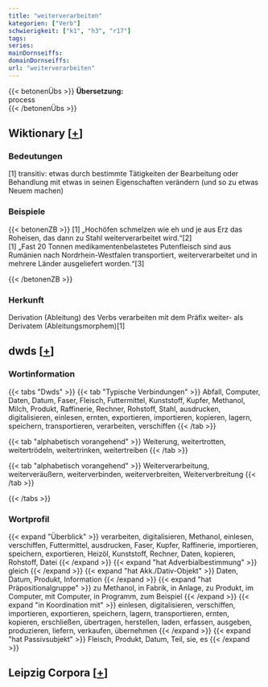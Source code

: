 ```yaml
---
title: "weiterverarbeiten"
kategorien: ["Verb"]
schwierigkeit: ["k1", "h3", "r17"]
tags:
series:
mainDornseiffs:
domainDornseiffs:
url: "weiterverarbeiten"
---
```


{{< betonenÜbs >}}
**Übersetzung:**  
process  
{{< /betonenÜbs >}}

## Wiktionary [[+](https://de.wiktionary.org/wiki/weiterverarbeiten)]

### Bedeutungen
[1] transitiv: etwas durch bestimmte Tätigkeiten der Bearbeitung oder Behandlung mit etwas in seinen Eigenschaften verändern (und so zu etwas Neuem machen)  

### Beispiele
{{< betonenZB >}}
[1] „Hochöfen schmelzen wie eh und je aus Erz das Roheisen, das dann zu Stahl weiterverarbeitet wird.“[2]  
[1] „Fast 20 Tonnen medikamentenbelastetes Putenfleisch sind aus Rumänien nach Nordrhein-Westfalen transportiert, weiterverarbeitet und in mehrere Länder ausgeliefert worden.“[3]  

{{< /betonenZB >}}
### Herkunft
Derivation (Ableitung) des Verbs verarbeiten mit dem Präfix weiter- als Derivatem (Ableitungsmorphem)[1]  



## dwds [[+](https://www.dwds.de/wb/weiterverarbeiten)]

### Wortinformation
{{< tabs "Dwds" >}}
{{< tab "Typische Verbindungen" >}}
Abfall, Computer, Daten, Datum, Faser, Fleisch, Futtermittel, Kunststoff, Kupfer, Methanol, Milch, Produkt, Raffinerie, Rechner, Rohstoff, Stahl, ausdrucken, digitalisieren, einlesen, ernten, exportieren, importieren, kopieren, lagern, speichern, transportieren, verarbeiten, verschiffen
{{< /tab >}}

{{< tab "alphabetisch vorangehend" >}}
Weiterung, weitertrotten, weitertrödeln, weitertrinken, weitertreiben
{{< /tab >}}

{{< tab "alphabetisch vorangehend" >}}
Weiterverarbeitung, weiterveräußern, weiterverbinden, weiterverbreiten, Weiterverbreitung
{{< /tab >}}

{{< /tabs >}}

### Wortprofil
{{< expand "Überblick" >}} verarbeiten, digitalisieren, Methanol, einlesen, verschiffen, Futtermittel, ausdrucken, Faser, Kupfer, Raffinerie, importieren, speichern, exportieren, Heizöl, Kunststoff, Rechner, Daten, kopieren, Rohstoff, Datei {{< /expand >}}
{{< expand "hat Adverbialbestimmung" >}} gleich {{< /expand >}}
{{< expand "hat Akk./Dativ-Objekt" >}} Daten, Datum, Produkt, Information {{< /expand >}}
{{< expand "hat Präpositionalgruppe" >}} zu Methanol, in Fabrik, in Anlage, zu Produkt, im Computer, mit Computer, in Programm, zum Beispiel {{< /expand >}}
{{< expand "in Koordination mit" >}} einlesen, digitalisieren, verschiffen, importieren, exportieren, speichern, lagern, transportieren, ernten, kopieren, erschließen, übertragen, herstellen, laden, erfassen, ausgeben, produzieren, liefern, verkaufen, übernehmen {{< /expand >}}
{{< expand "hat Passivsubjekt" >}} Fleisch, Produkt, Datum, Teil, sie, es {{< /expand >}}

## Leipzig Corpora [[+](https://corpora.uni-leipzig.de/en/res?word=weiterverarbeiten&corpusId=deu_newscrawl-public_2018)]

